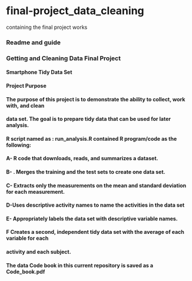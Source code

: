 # final-project_data_cleaning
containing the final project works

### Readme and guide

### Getting and Cleaning Data Final Project 

#### Smartphone Tidy Data Set

#### Project Purpose

#### The purpose of this project is to demonstrate the ability to collect, work with, and clean 

#### data set. The goal is to prepare tidy data that can be used for later analysis. 

#### R script named as : run_analysis.R  contained R program/code as the following:

#### A- R code that downloads, reads, and summarizes a dataset.

#### B- . Merges the training and the test sets to create one data set.

#### C- Extracts only the measurements on the mean and standard deviation for each measurement.

#### D-Uses descriptive activity names to name the activities in the data set

#### E- Appropriately labels the data set with descriptive variable names. 

#### F Creates a second, independent tidy data set with the average of each variable for each

#### activity and each subject.

#### The data  Code book in this current  repository  is saved as a  Code_book.pdf 
